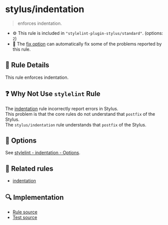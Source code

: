 # stylus/indentation

> enforces indentation.

- :gear: This rule is included in `"stylelint-plugin-stylus/standard"`. (options: `2`)
- :wrench: The [fix option](https://stylelint.io/user-guide/usage/options#fix) can automatically fix some of the problems reported by this rule.

## :book: Rule Details

This rule enforces indentation.

## :question: Why Not Use `stylelint` Rule

The [indentation] rule incorrectly report errors in Stylus.  
This problem is that the core rules do not understand that `postfix` of the Stylus.  
The `stylus/indentation` rule understands that `postfix` of the Stylus.

## :wrench: Options

See [stylelint - indentation - Options](https://stylelint.io/user-guide/rules/indentation#options).

## :couple: Related rules

- [indentation]

[indentation]: https://stylelint.io/user-guide/rules/indentation

## :mag: Implementation

- [Rule source](https://github.com/stylus/stylelint-plugin-stylus/blob/main/lib/rules/indentation.js)
- [Test source](https://github.com/stylus/stylelint-plugin-stylus/blob/main/tests/lib/rules/indentation.js)
